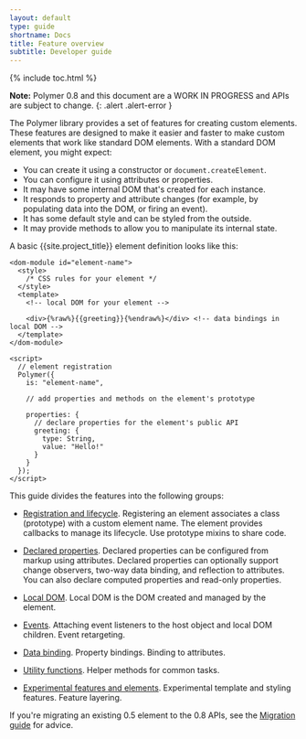 ```yaml
---
layout: default
type: guide
shortname: Docs
title: Feature overview
subtitle: Developer guide
---
```


{% include toc.html %}

**Note:** Polymer 0.8 and this document are a WORK IN PROGRESS and APIs are subject to change.
{: .alert .alert-error }


The Polymer library provides a set of features for creating custom elements. These features are designed 
to make it easier and faster to make custom elements that work like standard DOM elements. With a standard DOM element, you might expect:

* You can create it using a constructor or `document.createElement`.
* You can configure it using attributes or properties.
* It may have some internal DOM that's created for each instance.
* It responds to property and attribute changes (for example, by populating data into the DOM, or firing an event).
* It has some default style and can be styled from the outside.
* It may provide methods to allow you to manipulate its internal state.

A basic {{site.project_title}} element definition looks like this:

    <dom-module id="element-name">
      <style>
        /* CSS rules for your element */
      </style>
      <template>
        <!-- local DOM for your element -->

        <div>{%raw%}{{greeting}}{%endraw%}</div> <!-- data bindings in local DOM -->
      </template>
    </dom-module>

    <script>
      // element registration
      Polymer({
        is: "element-name",

        // add properties and methods on the element's prototype

        properties: {
          // declare properties for the element's public API
          greeting: {
            type: String,
            value: "Hello!"
          }
        }
      });
    </script>

This guide divides the features into the following groups:

*   [Registration and lifecycle](registering-elements.html). Registering an
    element associates a class (prototype) with a custom element name. The
    element provides callbacks to manage its lifecycle. Use prototype mixins to
    share code.

*   [Declared properties](properties.html). Declared properties can be 
    configured from markup using attributes. Declared properties can optionally
    support change observers, two-way data binding, and reflection to attributes.
    You can also declare computed properties and read-only properties.

*   [Local DOM](local-dom.html). Local DOM is the DOM created and managed by the element.

*   [Events](events.html). Attaching event listeners to the host object 
    and local DOM children. Event retargeting.

*   [Data binding](data-binding.html). Property bindings. Binding to attributes.

*   [Utility functions](utility-functions.html). Helper methods for common tasks.

*   [Experimental features and elements](experimental.html). Experimental template and styling features.
    Feature layering.


If you're migrating an existing 0.5 element to the 0.8 APIs, see the [Migration guide](../migration.html)
for advice.





